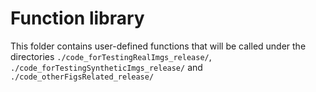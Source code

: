 # Function library

This folder contains user-defined functions that will be called under the directories `./code_forTestingRealImgs_release/`, 
`./code_forTestingSyntheticImgs_release/` and `./code_otherFigsRelated_release/`
